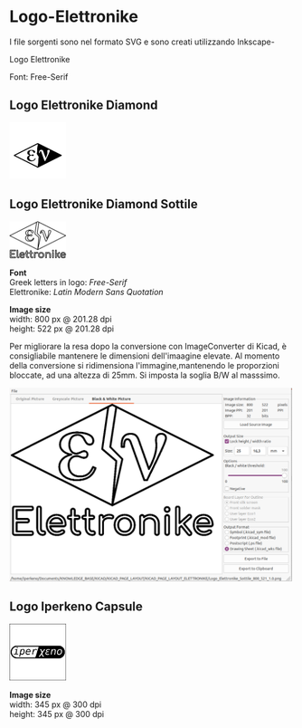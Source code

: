 # Logo-Elettronike

I file sorgenti sono nel formato SVG e sono creati utilizzando Inkscape-

Logo Elettronike

Font: Free-Serif

## Logo Elettronike Diamond

<img src="./ev-diamond/logo_elettronike_rombo_square.png" title="" alt="Logo Elettronike Diamond" width="100">

## Logo Elettronike Diamond Sottile

<img src="./ev-diamond-sottile/Logo_Elettronike_Sottile_400x261.png" title="" alt="Logo Elettronike Diamond Sottile" width="100">

**Font**   
Greek letters in logo: *Free-Serif*    
Elettronike: *Latin Modern Sans Quotation*    

**Image size**   
width:  800 px @ 201.28 dpi   
height: 522 px @ 201.28 dpi   

Per migliorare la resa dopo la conversione con ImageConverter di Kicad, è consigliabile mantenere le dimensioni dell'imaagine elevate.
Al momento della conversione si ridimensiona l'immagine,mantenendo le proporzioni bloccate, ad una altezza di 25mm.
Si imposta la soglia B/W al masssimo.

<img src="./ev-diamond-sottile/Logo_ev_sottile_kicad.png" alt="Logo Elettronike Diamond Sottile export to Kicad" style="width:500px;"/>

## Logo Iperkeno Capsule

<img src="./ix-capsule/logo-iperkeno-capsule.png" title="" alt="Logo Iperkeno Capsule" width="100">

**Image size**   
width:  345 px @ 300 dpi   
height: 345 px @ 300 dpi   
